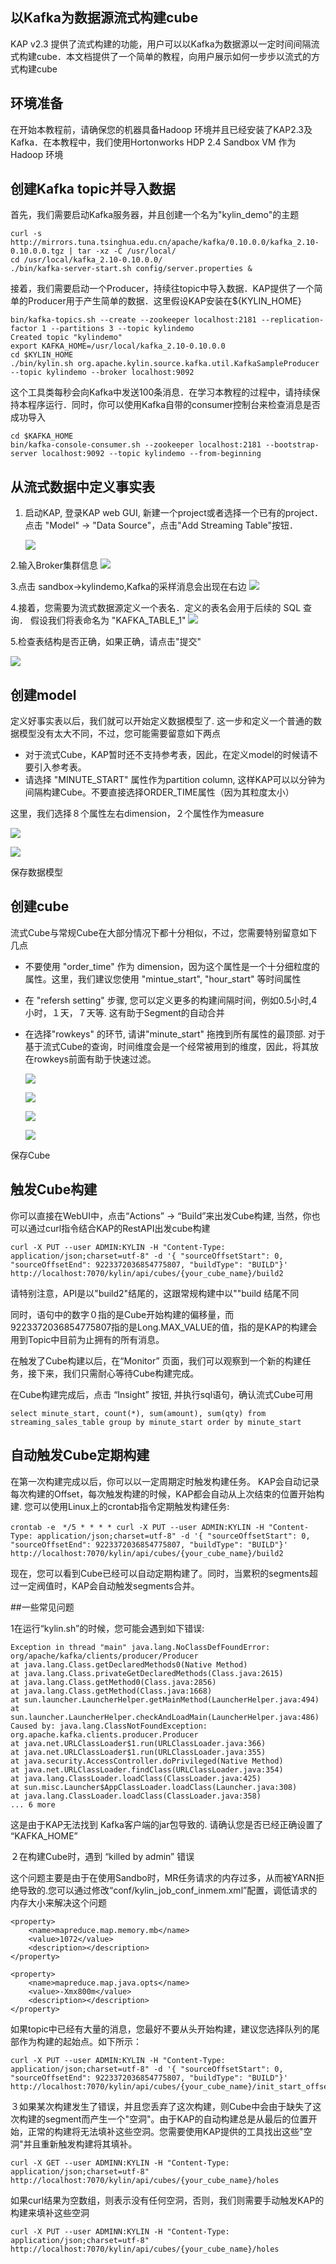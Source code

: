 ## 以Kafka为数据源流式构建cube


KAP v2.3 提供了流式构建的功能，用户可以以Kafka为数据源以一定时间间隔流式构建cube．本文档提供了一个简单的教程，向用户展示如何一步步以流式的方式构建cube

## 环境准备
在开始本教程前，请确保您的机器具备Hadoop 环境并且已经安装了KAP2.3及Kafka．在本教程中，我们使用Hortonworks HDP 2.4 Sandbox VM 作为Hadoop 环境

## 创建Kafka topic并导入数据

首先，我们需要启动Kafka服务器，并且创建一个名为"kylin_demo"的主题

	curl -s http://mirrors.tuna.tsinghua.edu.cn/apache/kafka/0.10.0.0/kafka_2.10-0.10.0.0.tgz | tar -xz -C /usr/local/
	cd /usr/local/kafka_2.10-0.10.0.0/
	./bin/kafka-server-start.sh config/server.properties &

接着，我们需要启动一个Producer，持续往topic中导入数据．KAP提供了一个简单的Producer用于产生简单的数据．这里假设KAP安装在${KYLIN_HOME}

	bin/kafka-topics.sh --create --zookeeper localhost:2181 --replication-factor 1 --partitions 3 --topic kylindemo
	Created topic "kylindemo"
	export KAFKA_HOME=/usr/local/kafka_2.10-0.10.0.0
	cd $KYLIN_HOME
	./bin/kylin.sh org.apache.kylin.source.kafka.util.KafkaSampleProducer --topic kylindemo --broker localhost:9092

这个工具类每秒会向Kafka中发送100条消息．在学习本教程的过程中，请持续保持本程序运行．同时，你可以使用Kafka自带的consumer控制台来检查消息是否成功导入

	cd $KAFKA_HOME
	bin/kafka-console-consumer.sh --zookeeper localhost:2181 --bootstrap-server localhost:9092 --topic kylindemo --from-beginning


## 从流式数据中定义事实表
1. 启动KAP, 登录KAP web GUI, 新建一个project或者选择一个已有的project．点击 "Model" -> "Data Source"，点击"Add Streaming Table"按钮．

   ![](pictures/a.png)

2.输入Broker集群信息
   ![](pictures/b.png)


3.点击 sandbox->kylindemo,Kafka的采样消息会出现在右边
   ![](pictures/c.png)


4.接着，您需要为流式数据源定义一个表名．定义的表名会用于后续的 SQL 查询． 假设我们将表命名为 "KAFKA_TABLE_1" 
   ![](pictures/d.png)

5.检查表结构是否正确，如果正确，请点击"提交"

   ![](pictures/e.png)


## 创建model
定义好事实表以后，我们就可以开始定义数据模型了. 这一步和定义一个普通的数据模型没有太大不同，不过，您可能需要留意如下两点

* 对于流式Cube，KAP暂时还不支持参考表，因此，在定义model的时候请不要引入参考表。
* 请选择 "MINUTE_START" 属性作为partition column, 这样KAP可以以分钟为间隔构建Cube。不要直接选择ORDER_TIME属性（因为其粒度太小）


这里，我们选择８个属性左右dimension，２个属性作为measure
 
![](pictures/5_Data_model_dimension.png)
 	
![](pictures/6_Data_model_measure.png)
 	
	
保存数据模型


## 创建cube

流式Cube与常规Cube在大部分情况下都十分相似，不过，您需要特别留意如下几点

* 不要使用 "order\_time" 作为 dimension，因为这个属性是一个十分细粒度的属性。这里，我们建议您使用 "mintue\_start", "hour\_start" 等时间属性
* 在 "refersh setting" 步骤, 您可以定义更多的构建间隔时间，例如0.5小时,4小时，１天，７天等. 这有助于Segment的自动合并
* 在选择"rowkeys" 的环节, 请讲"minute\_start" 拖拽到所有属性的最顶部. 对于基于流式Cube的查询，时间维度会是一个经常被用到的维度，因此，将其放在rowkeys前面有助于快速过滤。



	![](pictures/8_Cube_dimension.png)
	
	![](pictures/9_Cube_measure.png)
		
	![](pictures/10_agg_group.png)

	![](pictures/11_Rowkey.png)

保存Cube


## 触发Cube构建

你可以直接在WebUI中，点击“Actions” -> “Build”来出发Cube构建, 当然，你也可以通过curl指令结合KAP的RestAPI出发cube构建

	curl -X PUT --user ADMIN:KYLIN -H "Content-Type: application/json;charset=utf-8" -d '{ "sourceOffsetStart": 0, "sourceOffsetEnd": 9223372036854775807, "buildType": "BUILD"}' http://localhost:7070/kylin/api/cubes/{your_cube_name}/build2

请特别注意，API是以"build2"结尾的，这跟常规构建中以""build 结尾不同

同时，语句中的数字０指的是Cube开始构建的偏移量，而9223372036854775807指的是Long.MAX_VALUE的值，指的是KAP的构建会用到Topic中目前为止拥有的所有消息。

在触发了Cube构建以后，在“Monitor” 页面，我们可以观察到一个新的构建任务，接下来，我们只需耐心等待Cube构建完成。

在Cube构建完成后，点击 “Insight” 按钮, 并执行sql语句，确认流式Cube可用

	select minute_start, count(*), sum(amount), sum(qty) from streaming_sales_table group by minute_start order by minute_start

## 自动触发Cube定期构建

在第一次构建完成以后，你可以以一定周期定时触发构建任务。 KAP会自动记录每次构建的Offset，每次触发构建的时候，KAP都会自动从上次结束的位置开始构建. 您可以使用Linux上的crontab指令定期触发构建任务:

	crontab -e　*/5 * * * * curl -X PUT --user ADMIN:KYLIN -H "Content-Type: application/json;charset=utf-8" -d '{ "sourceOffsetStart": 0, "sourceOffsetEnd": 9223372036854775807, "buildType": "BUILD"}' http://localhost:7070/kylin/api/cubes/{your_cube_name}/build2

现在，您可以看到Cube已经可以自动定期构建了。同时，当累积的segments超过一定阀值时，KAP会自动触发segments合并。

##一些常见问题

1在运行“kylin.sh”的时候，您可能会遇到如下错误:

    Exception in thread "main" java.lang.NoClassDefFoundError: org/apache/kafka/clients/producer/Producer
    at java.lang.Class.getDeclaredMethods0(Native Method)
    at java.lang.Class.privateGetDeclaredMethods(Class.java:2615)
    at java.lang.Class.getMethod0(Class.java:2856)
    at java.lang.Class.getMethod(Class.java:1668)
    at sun.launcher.LauncherHelper.getMainMethod(LauncherHelper.java:494)
    at sun.launcher.LauncherHelper.checkAndLoadMain(LauncherHelper.java:486)
    Caused by: java.lang.ClassNotFoundException: org.apache.kafka.clients.producer.Producer
    at java.net.URLClassLoader$1.run(URLClassLoader.java:366)
    at java.net.URLClassLoader$1.run(URLClassLoader.java:355)
    at java.security.AccessController.doPrivileged(Native Method)
    at java.net.URLClassLoader.findClass(URLClassLoader.java:354)
    at java.lang.ClassLoader.loadClass(ClassLoader.java:425)
    at sun.misc.Launcher$AppClassLoader.loadClass(Launcher.java:308)
    at java.lang.ClassLoader.loadClass(ClassLoader.java:358)
    ... 6 more


这是由于KAP无法找到 Kafka客户端的jar包导致的. 请确认您是否已经正确设置了 “KAFKA_HOME” 

２在构建Cube时，遇到 “killed by admin” 错误

这个问题主要是由于在使用Sandbo时，MR任务请求的内存过多，从而被YARN拒绝导致的.您可以通过修改“conf/kylin_job_conf_inmem.xml”配置，调低请求的内存大小来解决这个问题
	
	<property>
		<name>mapreduce.map.memory.mb</name>
		<value>1072</value>
		<description></description>
	</property>
	
    <property>
        <name>mapreduce.map.java.opts</name>
        <value>-Xmx800m</value>
        <description></description>
    </property>

如果topic中已经有大量的消息，您最好不要从头开始构建，建议您选择队列的尾部作为构建的起始点。如下所示：

	curl -X PUT --user ADMIN:KYLIN -H "Content-Type: application/json;charset=utf-8" -d '{ "sourceOffsetStart": 0, "sourceOffsetEnd": 9223372036854775807, "buildType": "BUILD"}' http://localhost:7070/kylin/api/cubes/{your_cube_name}/init_start_offsets

３如果某次构建发生了错误，并且您丢弃了这次构建，则Cube中会由于缺失了这次构建的segment而产生一个"空洞"。由于KAP的自动构建总是从最后的位置开始，正常的构建将无法填补这些空洞。您需要使用KAP提供的工具找出这些"空洞"并且重新触发构建将其填补。

	curl -X GET --user ADMINN:KYLIN -H "Content-Type: application/json;charset=utf-8" http://localhost:7070/kylin/api/cubes/{your_cube_name}/holes

如果curl结果为空数组，则表示没有任何空洞，否则，我们则需要手动触发KAP的构建来填补这些空洞

	curl -X PUT --user ADMINN:KYLIN -H "Content-Type: application/json;charset=utf-8" http://localhost:7070/kylin/api/cubes/{your_cube_name}/holes

